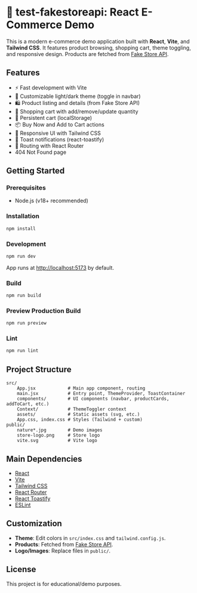
# 🛒 test-fakestoreapi: React E-Commerce Demo

This is a modern e-commerce demo application built with **React**, **Vite**, and **Tailwind CSS**. It features product browsing, shopping cart, theme toggling, and responsive design. Products are fetched from [Fake Store API](https://fakestoreapi.com/).

## Features

- ⚡️ Fast development with Vite
- 🎨 Customizable light/dark theme (toggle in navbar)
- 🛍️ Product listing and details (from Fake Store API)
- 🛒 Shopping cart with add/remove/update quantity
- 🔄 Persistent cart (localStorage)
- 📦 Buy Now and Add to Cart actions
- 🚀 Responsive UI with Tailwind CSS
- 🔔 Toast notifications (react-toastify)
- 🧭 Routing with React Router
- 404 Not Found page

## Getting Started

### Prerequisites
- Node.js (v18+ recommended)

### Installation

```bash
npm install
```

### Development

```bash
npm run dev
```
App runs at [http://localhost:5173](http://localhost:5173) by default.

### Build

```bash
npm run build
```

### Preview Production Build

```bash
npm run preview
```

### Lint

```bash
npm run lint
```

## Project Structure

```
src/
	App.jsx            # Main app component, routing
	main.jsx           # Entry point, ThemeProvider, ToastContainer
	components/        # UI components (navbar, productCards, addToCart, etc.)
	Context/           # ThemeToggler context
	assets/            # Static assets (svg, etc.)
	App.css, index.css # Styles (Tailwind + custom)
public/
	nature*.jpg        # Demo images
	store-logo.png     # Store logo
	vite.svg           # Vite logo
```

## Main Dependencies

- [React](https://react.dev/)
- [Vite](https://vitejs.dev/)
- [Tailwind CSS](https://tailwindcss.com/)
- [React Router](https://reactrouter.com/)
- [React Toastify](https://fkhadra.github.io/react-toastify/)
- [ESLint](https://eslint.org/)

## Customization

- **Theme**: Edit colors in `src/index.css` and `tailwind.config.js`.
- **Products**: Fetched from [Fake Store API](https://fakestoreapi.com/).
- **Logo/Images**: Replace files in `public/`.

## License

This project is for educational/demo purposes.
